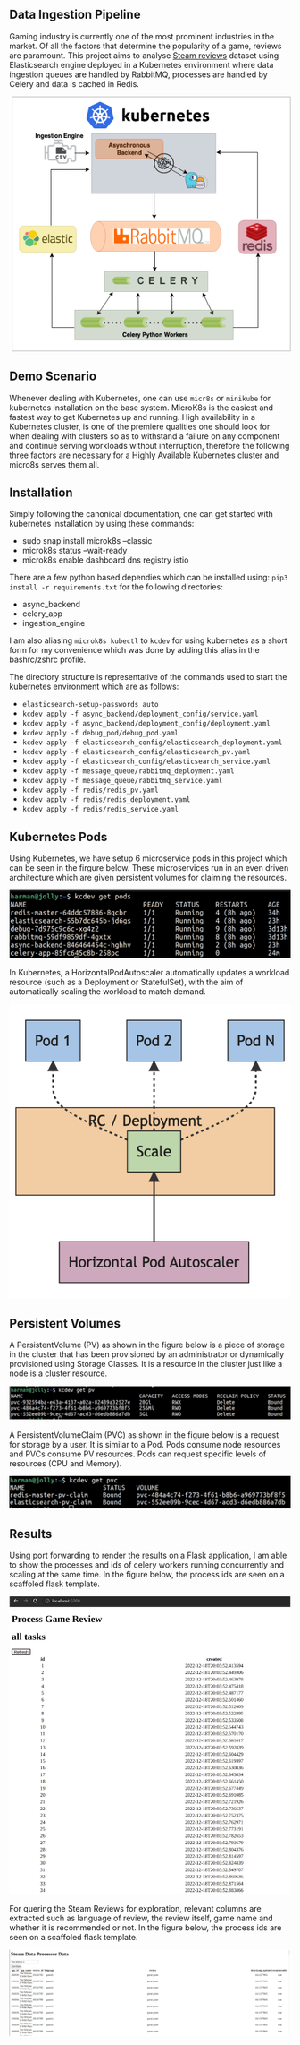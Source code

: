 ## Data Ingestion Pipeline
Gaming industry is currently one of the most prominent industries in the market. Of all the factors that   determine the popularity of a game, reviews are paramount. This project aims to analyse [Steam reviews](https://www.kaggle.com/datasets/najzeko/steam-reviews-2021) dataset using Elasticsearch engine deployed in a Kubernetes environment where data ingestion queues are handled by RabbitMQ, processes are handled by Celery and data is cached in Redis.

![architecture](/figures/architecture.png)

## Demo Scenario
Whenever dealing with Kubernetes, one can use `micr8s` or `minikube` for kubernetes installation on the base system. MicroK8s is the easiest and fastest way to get Kubernetes up and running. High availability in a Kubernetes cluster, is one of the premiere qualities one should look for when dealing with clusters so as to withstand a failure on any component and continue serving workloads without interruption, therefore the following three factors are necessary for a Highly Available Kubernetes cluster and micro8s serves them all.

## Installation
Simply following the canonical documentation, one can get started with kubernetes installation by using these commands:
- sudo snap install microk8s –classic
- microk8s status –wait-ready
- microk8s enable dashboard dns registry istio

There are a few python based dependies which can be installed
using: `pip3 install -r requirements.txt` for the following directories:
- async_backend
- celery_app
- ingestion_engine

I am also aliasing `microk8s kubectl` to `kcdev` for using kubernetes as a short form for my convenience which was done by adding this alias in the bashrc/zshrc profile.

The directory structure is representative of the commands used to start the kubernetes environment which are as follows: 

- ```elasticsearch-setup-passwords auto```
- ```kcdev apply -f async_backend/deployment_config/service.yaml```
- ```kcdev apply -f async_backend/deployment_config/deployment.yaml```
- ```kcdev apply -f debug_pod/debug_pod.yaml```
- ```kcdev apply -f elasticsearch_config/elasticsearch_deployment.yaml```
- ```kcdev apply -f elasticsearch_config/elasticsearch_pv.yaml```
- ```kcdev apply -f elasticsearch_config/elasticsearch_service.yaml```
- ```kcdev apply -f message_queue/rabbitmq_deployment.yaml```
- ```kcdev apply -f message_queue/rabbitmq_service.yaml```
- ```kcdev apply -f redis/redis_pv.yaml```
- ```kcdev apply -f redis/redis_deployment.yaml```
- ```kcdev apply -f redis/redis_service.yaml```

## Kubernetes Pods
Using Kubernetes, we have setup 6 microservice pods in this project which can be seen in the firgure below. These microservices run in an even driven architecture which are given persistent volumes for claiming the resources.

![pods](/figures/pods.png)

In Kubernetes, a HorizontalPodAutoscaler automatically updates a workload resource (such as a Deployment or StatefulSet), with the aim of automatically scaling the workload to match demand.

![hpa](/figures/hpa.png)

## Persistent Volumes
A PersistentVolume (PV) as shown in the figure below is a piece of storage in the cluster that has been provisioned by an administrator or dynamically provisioned using Storage Classes. It is a resource in the cluster just like a node is a cluster resource.

![pv](/figures/pv.png)

A PersistentVolumeClaim (PVC) as shown in the figure below is a request for storage by a user. It is similar to a Pod. Pods consume node resources and PVCs consume PV resources. Pods can request specific levels of resources (CPU and Memory).

![pvc](/figures/pvc.png)

## Results
Using port forwarding to render the results on a Flask application, I am able to show the processes and ids of celery workers running concurrently and scaling at the same time. In the figure below, the process ids are seen on a scaffoled flask template.

![processresult](/figures/processresult.png)

For quering the Steam Reviews for exploration, relevant columns are extracted such as language of review, the review itself, game name and whether it is recommended or not. In the figure below, the process ids are seen on a scaffoled flask template.

![queryresult](/figures/queryresult.png)
